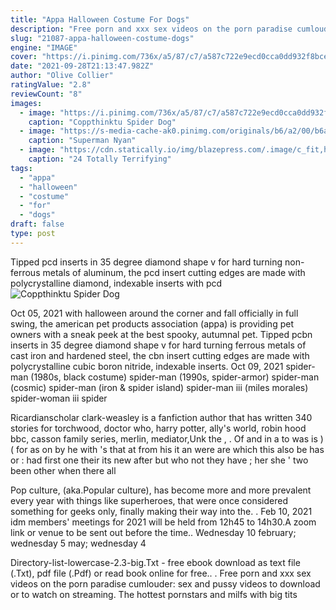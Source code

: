 ```yaml
---
title: "Appa Halloween Costume For Dogs"
description: "Free porn and xxx sex videos on the porn paradise cumlouder: sex and pussy videos to download or to watch on streaming. The hottest pornstars and milfs with big tits"
slug: "21087-appa-halloween-costume-dogs"
engine: "IMAGE"
cover: "https://i.pinimg.com/736x/a5/87/c7/a587c722e9ecd0cca0dd932f8bce7945.jpg"
date: "2021-09-28T21:13:47.982Z"
author: "Olive Collier"
ratingValue: "2.8"
reviewCount: "8"
images:
  - image: "https://i.pinimg.com/736x/a5/87/c7/a587c722e9ecd0cca0dd932f8bce7945.jpg"
    caption: "Coppthinktu Spider Dog"
  - image: "https://s-media-cache-ak0.pinimg.com/originals/b6/a2/00/b6a200911010ec3a6072bb294a09f93b.jpg"
    caption: "Superman Nyan"
  - image: "https://cdn.statically.io/img/blazepress.com/.image/c_fit,h_600,w_600/MTQyMTg3OTc3OTk5ODUyNTU1/halloween-dog-costume-ideas-16jpg.jpg?quality=100&f=auto"
    caption: "24 Totally Terrifying"
tags:
  - "appa"
  - "halloween"
  - "costume"
  - "for"
  - "dogs"
draft: false
type: post
---
```


Tipped pcd inserts in 35 degree diamond shape v for hard turning non-ferrous metals of aluminum, the pcd insert cutting edges are made with polycrystalline diamond, indexable inserts with pcd
![Coppthinktu Spider Dog](https://i.pinimg.com/736x/a5/87/c7/a587c722e9ecd0cca0dd932f8bce7945.jpg "Coppthinktu Spider Dog")

Oct 05, 2021 with halloween around the corner and fall officially in full swing, the american pet products association (appa) is providing pet owners with a sneak peek at the best spooky, autumnal pet. Tipped pcbn inserts in 35 degree diamond shape v for hard turning ferrous metals of cast iron and hardened steel, the cbn insert cutting edges are made with polycrystalline cubic boron nitride, indexable inserts. Oct 09, 2021 spider-man (1980s, black costume) spider-man (1990s, spider-armor) spider-man (cosmic) spider-man (iron &amp; spider island) spider-man iii (miles morales) spider-woman iii spider
<!--inArticleAds-->

<!--galleryOne-->

Ricardianscholar clark-weasley is a fanfiction author that has written 340 stories for torchwood, doctor who, harry potter, ally's world, robin hood bbc, casson family series, merlin, mediator,Unk the , . Of and in  a to was is ) ( for as on by he with 's that at from his it an were are which this also be has or : had first one their its new after but who not they have  ; her she ' two been other when there all
<!--inArticleAds-->

<!--galleryTwo-->

Pop culture, (aka.Popular culture), has become more and more prevalent every year with things like superheroes, that were once considered something for geeks only, finally making their way into the. . Feb 10, 2021 idm members' meetings for 2021 will be held from 12h45 to 14h30.A zoom link or venue to be sent out before the time.. Wednesday 10 february; wednesday 5 may; wednesday 4
<!--galleryThree-->

Directory-list-lowercase-2.3-big.Txt - free ebook download as text file (.Txt), pdf file (.Pdf) or read book online for free.. . Free porn and xxx sex videos on the porn paradise cumlouder: sex and pussy videos to download or to watch on streaming. The hottest pornstars and milfs with big tits